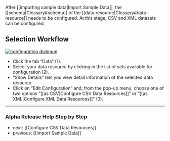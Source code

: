 After [[importing sample data|Import Sample Data]], the [[schema|Glossary#schema]] of the [[data resource|Glossary#data-resource]] needs to be configured. At this stage, CSV and XML datasets can be configured.

## Selection Workflow

[![configuration dialogue](https://github.com/seventwenty/dswarm-documentation/wiki/img/available-for-configuration.png)](https://github.com/seventwenty/dswarm-documentation/wiki/img/available-for-configuration.png "Configuration Dialogue")

* Click the tab “Data” (1).
* Select your data resource by clicking in the list of sets available for configuration (2).
* “Show Details” lets you view detail information of the selected data resource.
* Click on “Edit Configuration” and, from the pop-up menu, choose one of two options “[[as CSV|Configure CSV Data Resources]]” or “[[as XML|Configure XML Data Resources]]” (3).


-----------------------------------
### Alpha Release Help Step by Step

* next: [[Configure CSV Data Resources]]
* previous: [[Import Sample Data]]